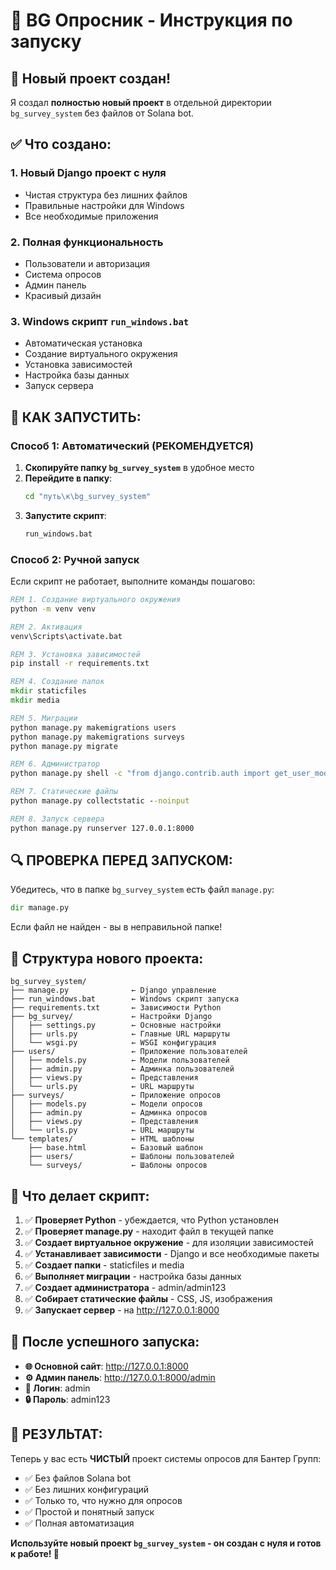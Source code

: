 # 🚀 BG Опросник - Инструкция по запуску

## 📁 Новый проект создан!

Я создал **полностью новый проект** в отдельной директории `bg_survey_system` без файлов от Solana bot.

## ✅ Что создано:

### 1. **Новый Django проект** с нуля
- Чистая структура без лишних файлов
- Правильные настройки для Windows
- Все необходимые приложения

### 2. **Полная функциональность**
- Пользователи и авторизация
- Система опросов
- Админ панель
- Красивый дизайн

### 3. **Windows скрипт** `run_windows.bat`
- Автоматическая установка
- Создание виртуального окружения
- Установка зависимостей
- Настройка базы данных
- Запуск сервера

## 🚀 КАК ЗАПУСТИТЬ:

### Способ 1: Автоматический (РЕКОМЕНДУЕТСЯ)
1. **Скопируйте папку `bg_survey_system`** в удобное место
2. **Перейдите в папку**:
   ```cmd
   cd "путь\к\bg_survey_system"
   ```
3. **Запустите скрипт**:
   ```cmd
   run_windows.bat
   ```

### Способ 2: Ручной запуск
Если скрипт не работает, выполните команды пошагово:

```cmd
REM 1. Создание виртуального окружения
python -m venv venv

REM 2. Активация
venv\Scripts\activate.bat

REM 3. Установка зависимостей
pip install -r requirements.txt

REM 4. Создание папок
mkdir staticfiles
mkdir media

REM 5. Миграции
python manage.py makemigrations users
python manage.py makemigrations surveys
python manage.py migrate

REM 6. Администратор
python manage.py shell -c "from django.contrib.auth import get_user_model; User = get_user_model(); User.objects.create_superuser('admin', 'admin@example.com', 'admin123') if not User.objects.filter(username='admin').exists() else None; user = User.objects.get(username='admin'); user.role = 'admin'; user.can_create_surveys = True; user.save()"

REM 7. Статические файлы
python manage.py collectstatic --noinput

REM 8. Запуск сервера
python manage.py runserver 127.0.0.1:8000
```

## 🔍 ПРОВЕРКА ПЕРЕД ЗАПУСКОМ:

Убедитесь, что в папке `bg_survey_system` есть файл `manage.py`:
```cmd
dir manage.py
```

Если файл не найден - вы в неправильной папке!

## 📁 Структура нового проекта:

```
bg_survey_system/
├── manage.py              ← Django управление
├── run_windows.bat        ← Windows скрипт запуска
├── requirements.txt       ← Зависимости Python
├── bg_survey/             ← Настройки Django
│   ├── settings.py        ← Основные настройки
│   ├── urls.py            ← Главные URL маршруты
│   └── wsgi.py            ← WSGI конфигурация
├── users/                 ← Приложение пользователей
│   ├── models.py          ← Модели пользователей
│   ├── admin.py           ← Админка пользователей
│   ├── views.py           ← Представления
│   └── urls.py            ← URL маршруты
├── surveys/               ← Приложение опросов
│   ├── models.py          ← Модели опросов
│   ├── admin.py           ← Админка опросов
│   ├── views.py           ← Представления
│   └── urls.py            ← URL маршруты
└── templates/             ← HTML шаблоны
    ├── base.html          ← Базовый шаблон
    ├── users/             ← Шаблоны пользователей
    └── surveys/           ← Шаблоны опросов
```

## 🎯 Что делает скрипт:

1. ✅ **Проверяет Python** - убеждается, что Python установлен
2. ✅ **Проверяет manage.py** - находит файл в текущей папке
3. ✅ **Создает виртуальное окружение** - для изоляции зависимостей
4. ✅ **Устанавливает зависимости** - Django и все необходимые пакеты
5. ✅ **Создает папки** - staticfiles и media
6. ✅ **Выполняет миграции** - настройка базы данных
7. ✅ **Создает администратора** - admin/admin123
8. ✅ **Собирает статические файлы** - CSS, JS, изображения
9. ✅ **Запускает сервер** - на http://127.0.0.1:8000

## 🔑 После успешного запуска:

- **🌐 Основной сайт**: http://127.0.0.1:8000
- **⚙️ Админ панель**: http://127.0.0.1:8000/admin
- **👤 Логин**: admin
- **🔒 Пароль**: admin123

## 🎉 РЕЗУЛЬТАТ:

Теперь у вас есть **ЧИСТЫЙ** проект системы опросов для Бантер Групп:
- ✅ Без файлов Solana bot
- ✅ Без лишних конфигураций
- ✅ Только то, что нужно для опросов
- ✅ Простой и понятный запуск
- ✅ Полная автоматизация

**Используйте новый проект `bg_survey_system` - он создан с нуля и готов к работе! 🚀**